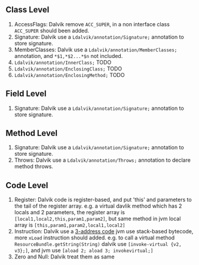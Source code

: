 ## Class Level ##
  1. AccessFlags: Dalvik remove `ACC_SUPER`, in a non interface class `ACC_SUPER` should been added.
  1. Signature: Dalvik use a `Ldalvik/annotation/Signature;` annotation to store signature.
  1. MemberClasses: Dalvik use a `Ldalvik/annotation/MemberClasses;` annotation, and `*$1,*$2...*$n` not included.
  1. `Ldalvik/annotation/InnerClass;` TODO
  1. `Ldalvik/annotation/EnclosingClass;` TODO
  1. `Ldalvik/annotation/EnclosingMethod;` TODO

## Field Level ##
  1. Signature: Dalvik use a `Ldalvik/annotation/Signature;` annotation to store signature.

## Method Level ##
  1. Signature: Dalvik use a `Ldalvik/annotation/Signature;` annotation to store signature.
  1. Throws: Dalvik use a `Ldalvik/annotation/Throws;` annotation to declare method throws.

## Code Level ##
  1. Register: Dalvik code is register-based, and put 'this' and parameters to the tail of the register array. e.g. a virtual davlik method which has 2 locals and 2 parameters, the register array is `[local1,local2,this,param1,param2]`, but same method in jvm local array is `[this,param1,param2,local1,local2]`
  1. Instruction: Dalvik use a [3-address code](http://en.wikipedia.org/wiki/Three_address_code) jvm use stack-based bytecode, more `xLoad` instruction should added. e.g. to call a virtual method `ResourceBundle.getString(String)` dalvik use `[invoke-virtual {v2, v3};]`, and jvm use `[aload 2; aload 3; invokevirtual;]`
  1. Zero and Null: Dalvik treat them as same